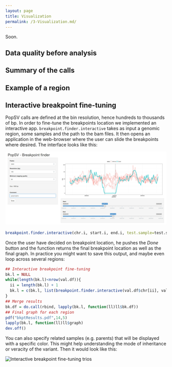 ```yaml
---
layout: page
title: Visualization
permalink: /3-Visualization.md/
---
```


Soon.

## Data quality before analysis

## Summary of the calls

## Example of a region

## Interactive breakpoint fine-tuning

PopSV calls are defined at the bin resolution, hence hundreds to thousands of bp. In order to fine-tune the breakpoints location we implemented an interactive app. `breakpoint.finder.interactive` takes as input a genomic region, some samples and the path to the bam files. It then opens an application in the web-browser where the user can slide the breakpoints where desired. The interface looks like this:

![Interactive breakpoint fine-tuning](public/bkptInteractive.jpg)


```r
breakpoint.finder.interactive(chr.i, start.i, end.i, test.sample=test.samp, files.df=files.df, ref.samples=ref.samp)
```

Once the user have decided on breakpoint location, he pushes the *Done* button and the function returns the final breakpoint location as well as the final graph. In practice you might want to save this output, and maybe even loop across several regions:

```r
## Interactive breakpoint fine-tuning
bk.l = NULL
while(length(bk.l)<nrow(val.df)){
  ii = length(bk.l) + 1
  bk.l = c(bk.l, list(breakpoint.finder.interactive(val.df$chr[ii], val.df$start[ii], val.df$end[ii], val.sample[ii], files.df, ref.samples=controls.samp)))
}
## Merge results
bk.df = do.call(rbind, lapply(bk.l, function(ll)ll$bk.df))
## Final graph for each region
pdf("bkptResults.pdf",14,5)
lapply(bk.l, function(ll)ll$graph)
dev.off()
```

You can also specify related samples (e.g. parents) that will be displayed with a specific color. This might help understanding the mode of inheritance or veracity of the variant. Then it would look like this:

![Interactive breakpoint fine-tuning trios](public/bkptInteractive-trios.jpg)
